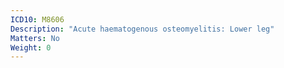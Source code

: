 ```yaml
---
ICD10: M8606
Description: "Acute haematogenous osteomyelitis: Lower leg"
Matters: No
Weight: 0
---
```

